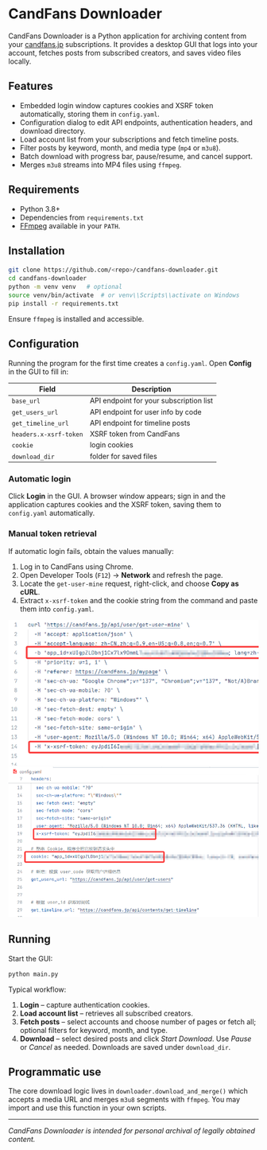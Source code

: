 # CandFans Downloader

CandFans Downloader is a Python application for archiving content from your [candfans.jp](https://candfans.jp/) subscriptions. It provides a desktop GUI that logs into your account, fetches posts from subscribed creators, and saves video files locally.

## Features
- Embedded login window captures cookies and XSRF token automatically, storing them in `config.yaml`.
- Configuration dialog to edit API endpoints, authentication headers, and download directory.
- Load account list from your subscriptions and fetch timeline posts.
- Filter posts by keyword, month, and media type (`mp4` or `m3u8`).
- Batch download with progress bar, pause/resume, and cancel support.
- Merges `m3u8` streams into MP4 files using `ffmpeg`.

## Requirements
- Python 3.8+
- Dependencies from `requirements.txt`
- [FFmpeg](https://ffmpeg.org/) available in your `PATH`.

## Installation

```bash
git clone https://github.com/<repo>/candfans-downloader.git
cd candfans-downloader
python -m venv venv   # optional
source venv/bin/activate  # or venv\\Scripts\\activate on Windows
pip install -r requirements.txt
```

Ensure `ffmpeg` is installed and accessible.

## Configuration

Running the program for the first time creates a `config.yaml`.
Open **Config** in the GUI to fill in:

| Field | Description |
| --- | --- |
| `base_url` | API endpoint for your subscription list |
| `get_users_url` | API endpoint for user info by code |
| `get_timeline_url` | API endpoint for timeline posts |
| `headers.x-xsrf-token` | XSRF token from CandFans |
| `cookie` | login cookies |
| `download_dir` | folder for saved files |

### Automatic login

Click **Login** in the GUI. A browser window appears; sign in and the application captures cookies and the XSRF token, saving them to `config.yaml` automatically.

### Manual token retrieval

If automatic login fails, obtain the values manually:

1. Log in to CandFans using Chrome.
2. Open Developer Tools (`F12`) → **Network** and refresh the page.
3. Locate the `get-user-mine` request, right-click, and choose **Copy as cURL**.
4. Extract `x-xsrf-token` and the cookie string from the command and paste them into `config.yaml`.

![Token location](doc/image1.png)
![Cookie location](doc/image2.png)

## Running

Start the GUI:

```bash
python main.py
```

Typical workflow:

1. **Login** – capture authentication cookies.
2. **Load account list** – retrieves all subscribed creators.
3. **Fetch posts** – select accounts and choose number of pages or fetch all; optional filters for keyword, month, and type.
4. **Download** – select desired posts and click *Start Download*. Use *Pause* or *Cancel* as needed. Downloads are saved under `download_dir`.

## Programmatic use

The core download logic lives in `downloader.download_and_merge()` which accepts a media URL and merges `m3u8` segments with `ffmpeg`. You may import and use this function in your own scripts.

---

*CandFans Downloader is intended for personal archival of legally obtained content.*
